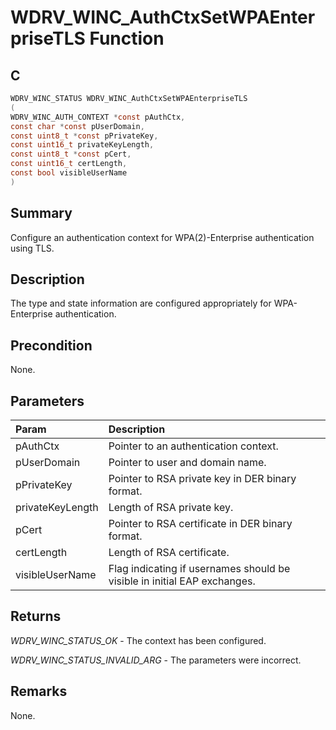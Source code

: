 # WDRV_WINC_AuthCtxSetWPAEnterpriseTLS Function

## C

```c
WDRV_WINC_STATUS WDRV_WINC_AuthCtxSetWPAEnterpriseTLS
(
WDRV_WINC_AUTH_CONTEXT *const pAuthCtx,
const char *const pUserDomain,
const uint8_t *const pPrivateKey,
const uint16_t privateKeyLength,
const uint8_t *const pCert,
const uint16_t certLength,
const bool visibleUserName
)
```

## Summary

Configure an authentication context for WPA(2)-Enterprise authentication using TLS.  

## Description

The type and state information are configured appropriately for WPA-Enterprise
authentication.

## Precondition

None.  

## Parameters

| Param | Description |
|:----- |:----------- |
| pAuthCtx | Pointer to an authentication context. |
| pUserDomain | Pointer to user and domain name. |
| pPrivateKey | Pointer to RSA private key in DER binary format. |
| privateKeyLength | Length of RSA private key. |
| pCert | Pointer to RSA certificate in DER binary format. |
| certLength | Length of RSA certificate. |
| visibleUserName | Flag indicating if usernames should be visible in initial EAP exchanges.  

## Returns

*WDRV_WINC_STATUS_OK* - The context has been configured.

*WDRV_WINC_STATUS_INVALID_ARG* - The parameters were incorrect.
 

## Remarks

None.  
